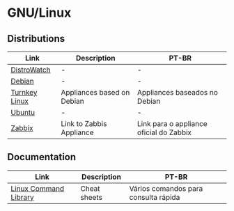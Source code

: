 # GNU/Linux

## Distributions

| Link | Description | PT-BR |
|-|-|-|
| [DistroWatch](https://distrowatch.com/) | - | - |
| [Debian](https://www.debian.org/CD/http-ftp/) | - | - |
| [Turnkey Linux](https://www.turnkeylinux.org/) | Appliances based on Debian | Appliances baseados no Debian |
| [Ubuntu](https://ubuntu.com/download) | - | - |
| [Zabbix](https://www.zabbix.com/download_appliance) | Link to Zabbis Appliance | Link para o appliance oficial do Zabbix |

## Documentation

| Link | Description | PT-BR |
|-|-|-|
| [Linux Command Library](https://linuxcommandlibrary.com) | Cheat sheets | Vários comandos para consulta rápida
